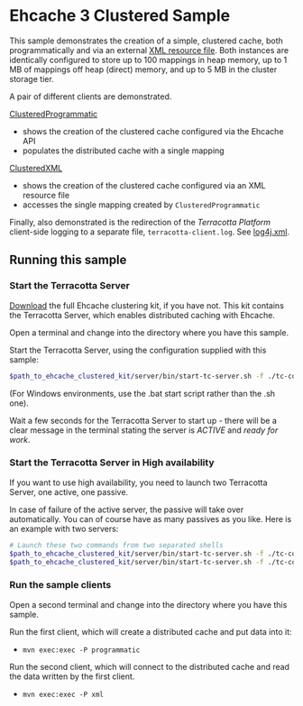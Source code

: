 # Ehcache 3 Clustered Sample

This sample demonstrates the creation of a simple, clustered cache, both programmatically and via an external [XML resource file](src/main/resources/ehcache.xml). Both instances are identically configured to store up to 100 mappings in heap memory, up to 1 MB of mappings off heap (direct) memory, and up to 5 MB in the cluster storage tier.

A pair of different clients are demonstrated.

[ClusteredProgrammatic](src/main/java/org/ehcache/sample/ClusteredProgrammatic.java)
  - shows the creation of the clustered cache configured via the Ehcache API
  - populates the distributed cache with a single mapping

[ClusteredXML](src/main/java/org/ehcache/sample/ClusteredXML.java)
  - shows the creation of the clustered cache configured via an XML resource file
  - accesses the single mapping created by `ClusteredProgrammatic`

Finally, also demonstrated is the redirection of the *Terracotta Platform* client-side logging to a separate file, `terracotta-client.log`. See [log4j.xml](src/main/resources/log4j.xml).

## Running this sample

### Start the Terracotta Server

[Download](https://github.com/ehcache/ehcache3/releases) the full Ehcache clustering kit, if you have not.  This kit contains the Terracotta Server, which enables distributed caching with Ehcache.

Open a terminal and change into the directory where you have this sample.

Start the Terracotta Server, using the configuration supplied with this sample:

```bash
$path_to_ehcache_clustered_kit/server/bin/start-tc-server.sh -f ./tc-config.xml
```

(For Windows environments, use the .bat start script rather than the .sh one).

Wait a few seconds for the Terracotta Server to start up - there will be a clear message in the terminal stating the server is *ACTIVE* and *ready for work*.

### Start the Terracotta Server in High availability

If you want to use high availability, you need to launch two Terracotta Server, one active, one passive.

In case of failure of the active server, the passive will take over automatically.
You can of course have as many passives as you like.
Here is an example with two servers:

```bash
# Launch these two commands from two separated shells
$path_to_ehcache_clustered_kit/server/bin/start-tc-server.sh -f ./tc-config-ha.xml -n clustered1
$path_to_ehcache_clustered_kit/server/bin/start-tc-server.sh -f ./tc-config-ha.xml -n clustered2
```

### Run the sample clients

Open a second terminal and change into the directory where you have this sample.

Run the first client, which will create a distributed cache and put data into it:

  - `mvn exec:exec -P programmatic`

Run the second client, which will connect to the distributed cache and read the data written by the first client.

  - `mvn exec:exec -P xml`
